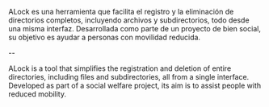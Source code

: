 ALock es una herramienta que facilita el registro y la eliminación de directorios completos, incluyendo archivos y subdirectorios, todo desde una misma interfaz. Desarrollada como parte de un proyecto de bien social, su objetivo es ayudar a personas con movilidad reducida.

--

ALock is a tool that simplifies the registration and deletion of entire directories, including files and subdirectories, all from a single interface. Developed as part of a social welfare project, its aim is to assist people with reduced mobility.